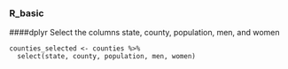 ### R_basic
####dplyr
Select the columns state, county, population, men, and women

```
counties_selected <- counties %>%
  select(state, county, population, men, women)
 ```
